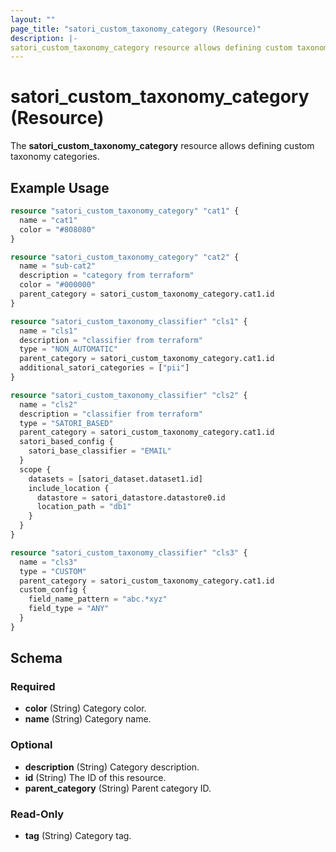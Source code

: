 ```yaml
---
layout: ""
page_title: "satori_custom_taxonomy_category (Resource)"
description: |-
satori_custom_taxonomy_category resource allows defining custom taxonomy categories.
---
```


# satori_custom_taxonomy_category (Resource)

The **satori_custom_taxonomy_category** resource allows defining custom taxonomy categories.

## Example Usage

```terraform
resource "satori_custom_taxonomy_category" "cat1" {
  name = "cat1"
  color = "#808080"
}

resource "satori_custom_taxonomy_category" "cat2" {
  name = "sub-cat2"
  description = "category from terraform"
  color = "#000000"
  parent_category = satori_custom_taxonomy_category.cat1.id
}

resource "satori_custom_taxonomy_classifier" "cls1" {
  name = "cls1"
  description = "classifier from terraform"
  type = "NON_AUTOMATIC"
  parent_category = satori_custom_taxonomy_category.cat1.id
  additional_satori_categories = ["pii"]
}

resource "satori_custom_taxonomy_classifier" "cls2" {
  name = "cls2"
  description = "classifier from terraform"
  type = "SATORI_BASED"
  parent_category = satori_custom_taxonomy_category.cat1.id
  satori_based_config {
    satori_base_classifier = "EMAIL"
  }
  scope {
    datasets = [satori_dataset.dataset1.id]
    include_location {
      datastore = satori_datastore.datastore0.id
      location_path = "db1"
    }
  }
}

resource "satori_custom_taxonomy_classifier" "cls3" {
  name = "cls3"
  type = "CUSTOM"
  parent_category = satori_custom_taxonomy_category.cat1.id
  custom_config {
    field_name_pattern = "abc.*xyz"
    field_type = "ANY"
  }
}
```

<!-- schema generated by tfplugindocs -->
## Schema

### Required

- **color** (String) Category color.
- **name** (String) Category name.

### Optional

- **description** (String) Category description.
- **id** (String) The ID of this resource.
- **parent_category** (String) Parent category ID.

### Read-Only

- **tag** (String) Category tag.
